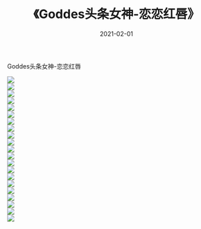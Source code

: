 ﻿---
layout: post
title:  《Goddes头条女神-恋恋红唇》
date:   2021-02-01
img: http://img.660000.xyz/Sharelink/网络美图/2021/Goddes头条女神-恋恋红唇/000.jpg
categories: [美女, 清纯, 唯美]
---

Goddes头条女神-恋恋红唇

  ![](http://img.660000.xyz/Sharelink/网络美图/2021/Goddes头条女神-恋恋红唇/001.jpg) <br> ![](http://img.660000.xyz/Sharelink/网络美图/2021/Goddes头条女神-恋恋红唇/002.jpg) <br> ![](http://img.660000.xyz/Sharelink/网络美图/2021/Goddes头条女神-恋恋红唇/003.jpg) <br> ![](http://img.660000.xyz/Sharelink/网络美图/2021/Goddes头条女神-恋恋红唇/004.jpg) <br> ![](http://img.660000.xyz/Sharelink/网络美图/2021/Goddes头条女神-恋恋红唇/005.jpg) <br> ![](http://img.660000.xyz/Sharelink/网络美图/2021/Goddes头条女神-恋恋红唇/006.jpg) <br> ![](http://img.660000.xyz/Sharelink/网络美图/2021/Goddes头条女神-恋恋红唇/007.jpg) <br> ![](http://img.660000.xyz/Sharelink/网络美图/2021/Goddes头条女神-恋恋红唇/008.jpg) <br> ![](http://img.660000.xyz/Sharelink/网络美图/2021/Goddes头条女神-恋恋红唇/009.jpg) <br> ![](http://img.660000.xyz/Sharelink/网络美图/2021/Goddes头条女神-恋恋红唇/010.jpg) <br> ![](http://img.660000.xyz/Sharelink/网络美图/2021/Goddes头条女神-恋恋红唇/011.jpg) <br> ![](http://img.660000.xyz/Sharelink/网络美图/2021/Goddes头条女神-恋恋红唇/012.jpg) <br> ![](http://img.660000.xyz/Sharelink/网络美图/2021/Goddes头条女神-恋恋红唇/013.jpg) <br> ![](http://img.660000.xyz/Sharelink/网络美图/2021/Goddes头条女神-恋恋红唇/014.jpg) <br> ![](http://img.660000.xyz/Sharelink/网络美图/2021/Goddes头条女神-恋恋红唇/015.jpg) <br> ![](http://img.660000.xyz/Sharelink/网络美图/2021/Goddes头条女神-恋恋红唇/016.jpg) <br> ![](http://img.660000.xyz/Sharelink/网络美图/2021/Goddes头条女神-恋恋红唇/017.jpg) <br> ![](http://img.660000.xyz/Sharelink/网络美图/2021/Goddes头条女神-恋恋红唇/018.jpg) <br> ![](http://img.660000.xyz/Sharelink/网络美图/2021/Goddes头条女神-恋恋红唇/019.jpg) <br> ![](http://img.660000.xyz/Sharelink/网络美图/2021/Goddes头条女神-恋恋红唇/020.jpg) <br> ![](http://img.660000.xyz/Sharelink/网络美图/2021/Goddes头条女神-恋恋红唇/021.jpg) <br>